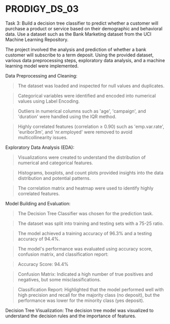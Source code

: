 # PRODIGY_DS_03
Task 3:
Build a decision tree classifier to predict whether a customer will purchase a product or service based on their demographic and behavioral data. Use a dataset such as the Bank Marketing dataset from the UCI Machine Learning Repository.


The project involved the analysis and prediction of whether a bank customer will subscribe to a term deposit. Using the provided dataset, various data preprocessing steps, exploratory data analysis, and a machine learning model were implemented.

Data Preprocessing and Cleaning:

>The dataset was loaded and inspected for null values and duplicates.

>Categorical variables were identified and encoded into numerical values using Label Encoding.

>Outliers in numerical columns such as 'age', 'campaign', and 'duration' were handled using the IQR method.

>Highly correlated features (correlation ≥ 0.90) such as 'emp.var.rate', 'euribor3m', and 'nr.employed' were removed to avoid multicollinearity issues.


Exploratory Data Analysis (EDA):

>Visualizations were created to understand the distribution of numerical and categorical features.

>Histograms, boxplots, and count plots provided insights into the data distribution and potential patterns.

>The correlation matrix and heatmap were used to identify highly correlated features.


Model Building and Evaluation:

>The Decision Tree Classifier was chosen for the prediction task.

>The dataset was split into training and testing sets with a 75-25 ratio.

>The model achieved a training accuracy of 96.3% and a testing accuracy of 94.4%.

>The model's performance was evaluated using accuracy score, confusion matrix, and classification report:

>Accuracy Score: 94.4%

>Confusion Matrix: Indicated a high number of true positives and negatives, but some misclassifications.

>Classification Report: Highlighted that the model performed well with high precision and recall for the majority class (no deposit), but the performance was lower for the minority class (yes deposit).

Decision Tree Visualization:
The decision tree model was visualized to understand the decision rules and the importance of features.
